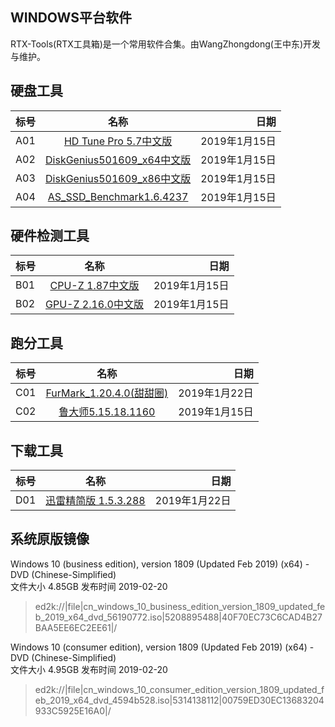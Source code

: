 ## WINDOWS平台软件
  RTX-Tools(RTX工具箱)是一个常用软件合集。由WangZhongdong(王中东)开发与维护。
## 硬盘工具
标号|名称|日期
---|:--:|---:
A01|[HD Tune Pro 5.7中文版](http://xzc.197746.com/HDTunePro570.zip)|2019年1月15日
A02|[DiskGenius501609_x64中文版](http://download.eassos.cn/DG501609_x64.zip)|2019年1月15日
A03|[DiskGenius501609_x86中文版](http://download.eassos.cn/DG501609_x86.zip)|2019年1月15日
A04|[AS_SSD_Benchmark1.6.4237](https://gsf-fl.softonic.com/f85/e12/1d5422603bd5da4f71a3b70ebd44c157bc/file?Expires=1547466419&Signature=0628f15e62848ccd89c6d033f24ebe09b176389a&SD_used=&channel=WEB&fdh=no&id_file=b6a7c70c-9b22-11e6-84b7-00163ed833e7&instance=softonic_en&type=PROGRAM&url=https://as-ssd-benchmark.en.softonic.com&Filename=AS_SSD_Benchmark.zip)|2019年1月15日
## 硬件检测工具
标号|名称|日期
--|:--:|-:
B01|[CPU-Z 1.87中文版](http://download.cpuid.com/cpu-z/cpu-z_1.87-cn.exe)|2019年1月15日
B02|[GPU-Z 2.16.0中文版](http://down10.zol.com.cn/ceshi/GPUZ.2.16.0.exe)|2019年1月15日
## 跑分工具
标号|名称|日期
--|:--:|-:
C01|[FurMark_1.20.4.0(甜甜圈)](https://geeks3d.com/downloads/2019/FurMark_1.20.4.0_Setup.exe)|2019年1月22日
C02|[鲁大师5.15.18.1160](http://dl1.ludashi.com/ludashi/ludashisetup.exe)|2019年1月15日

## 下载工具
标号|名称|日期
--|:--:|-:
D01|[迅雷精简版 1.5.3.288](http://down10.zol.com.cn/xiazai/Minithunder_dl7.2.8.3572.exe)|2019年1月22日

## 系统原版镜像
Windows 10 (business edition), version 1809 (Updated Feb 2019) (x64) - DVD (Chinese-Simplified)  
文件大小
4.85GB
发布时间
2019-02-20
>ed2k://|file|cn_windows_10_business_edition_version_1809_updated_feb_2019_x64_dvd_56190772.iso|5208895488|40F70EC73C6CAD4B27BAA5EE6EC2EE61|/

Windows 10 (consumer edition), version 1809 (Updated Feb 2019) (x64) - DVD (Chinese-Simplified)  
文件大小
4.95GB
发布时间
2019-02-20
>ed2k://|file|cn_windows_10_consumer_edition_version_1809_updated_feb_2019_x64_dvd_4594b528.iso|5314138112|00759ED30EC13683204933C5925E16A0|/
